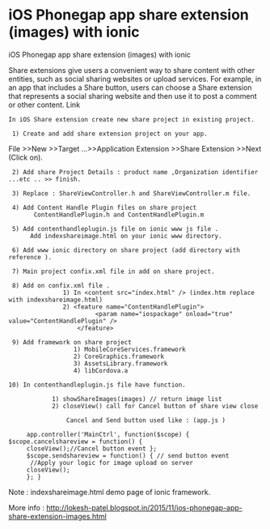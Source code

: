# iOS Phonegap app share extension (images) with ionic


iOS Phonegap app share extension (images) with ionic


Share extensions give users a convenient way to share content with other entities, such as social sharing websites or upload services. For example, in an app that includes a Share button, users can choose a Share extension that represents a social sharing website and then use it to post a comment or other content.  Link

    In iOS Share extension create new share project in existing project.

     1) Create and add share extension project on your app.
     
File >>New >>Target ...>>Application Extension >>Share Extension >>Next (Click on).

     2) Add share Project Details : product name ,Organization identifier ...etc .. >> finish.

     3) Replace : ShareViewController.h and ShareViewController.m file.
      
     4) Add Content Handle Plugin files on share project 
           ContentHandlePlugin.h and ContentHandlePlugin.m
        
     5) Add contenthandleplugin.js file on ionic www js file . 
          Add indexshareimage.html on your ionic www directory.

     6) Add www ionic directory on share project (add directory with reference ).

     7) Main project confix.xml file in add on share project.
 
     8) Add on confix.xml file .
                   1) In <content src="index.html" /> (index.htm replace with indexshareimage.html)
                   2) <feature name="ContentHandlePlugin"> 
                            <param name="ios­package" onload="true" value="ContentHandlePlugin" /> 
                       </feature> 

     9) Add framework on share project 
                      1) MobileCoreServices.framework 
                      2) CoreGraphics.framework
                      3) AssetsLibrary.framework 
                      4) libCordova.a 

    10) In contenthandleplugin.js file have function.

                1) showShareImages(images) // return image list
                2) closeView() call for Cancel button of share view close 
           
                    Cancel and Send button used like : (app.js ) 
        
         app.controller('MainCtrl', function($scope) { $scope.cancelshareview = function() {
         closeView();//Cancel button event };
         $scope.sendshareview = function() { // send button event
          //Apply your logic for image upload on server
         closeView();
         }; }
       

 Note : indexshareimage.html demo page of ionic framework.

More info : http://lokesh-patel.blogspot.in/2015/11/ios-phonegap-app-share-extension-images.html
